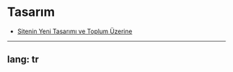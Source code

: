 # Tasarım

- [Sitenin Yeni Tasarımı ve Toplum Üzerine](/gönderiler/2024/03/tasarım-toplum)

---
lang: tr
---
